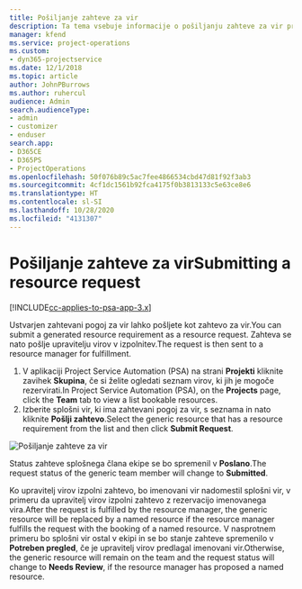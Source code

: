 ```yaml
---
title: Pošiljanje zahteve za vir
description: Ta tema vsebuje informacije o pošiljanju zahteve za vir projekta.
manager: kfend
ms.service: project-operations
ms.custom:
- dyn365-projectservice
ms.date: 12/1/2018
ms.topic: article
author: JohnPBurrows
ms.author: ruhercul
audience: Admin
search.audienceType:
- admin
- customizer
- enduser
search.app:
- D365CE
- D365PS
- ProjectOperations
ms.openlocfilehash: 50f076b89c5ac7fee4866534cbd47d81f92f3ab3
ms.sourcegitcommit: 4cf1dc1561b92fca4175f0b3813133c5e63ce8e6
ms.translationtype: HT
ms.contentlocale: sl-SI
ms.lasthandoff: 10/28/2020
ms.locfileid: "4131307"
---
```

# <a name="submitting-a-resource-request"></a><span data-ttu-id="ec80b-103">Pošiljanje zahteve za vir</span><span class="sxs-lookup"><span data-stu-id="ec80b-103">Submitting a resource request</span></span>

[!INCLUDE[cc-applies-to-psa-app-3.x](../includes/cc-applies-to-psa-app-3x.md)]

<span data-ttu-id="ec80b-104">Ustvarjen zahtevani pogoj za vir lahko pošljete kot zahtevo za vir.</span><span class="sxs-lookup"><span data-stu-id="ec80b-104">You can submit a generated resource requirement as a resource request.</span></span> <span data-ttu-id="ec80b-105">Zahteva se nato pošlje upravitelju virov v izpolnitev.</span><span class="sxs-lookup"><span data-stu-id="ec80b-105">The request is then sent to a resource manager for fulfillment.</span></span>

1. <span data-ttu-id="ec80b-106">V aplikaciji Project Service Automation (PSA) na strani **Projekti** kliknite zavihek **Skupina**, če si želite ogledati seznam virov, ki jih je mogoče rezervirati.</span><span class="sxs-lookup"><span data-stu-id="ec80b-106">In Project Service Automation (PSA), on the **Projects** page, click the **Team** tab to view a list bookable resources.</span></span> 
2. <span data-ttu-id="ec80b-107">Izberite splošni vir, ki ima zahtevani pogoj za vir, s seznama in nato kliknite **Pošlji zahtevo**.</span><span class="sxs-lookup"><span data-stu-id="ec80b-107">Select the generic resource that has a resource requirement from the list and then click **Submit Request**.</span></span>

![Pošiljanje zahteve za vir](media/RM-how-to-18.png)

<span data-ttu-id="ec80b-109">Status zahteve splošnega člana ekipe se bo spremenil v **Poslano**.</span><span class="sxs-lookup"><span data-stu-id="ec80b-109">The request status of the generic team member will change to **Submitted**.</span></span>

<span data-ttu-id="ec80b-110">Ko upravitelj virov izpolni zahtevo, bo imenovani vir nadomestil splošni vir, v primeru da upravitelj virov izpolni zahtevo z rezervacijo imenovanega vira.</span><span class="sxs-lookup"><span data-stu-id="ec80b-110">After the request is fulfilled by the resource manager, the generic resource will be replaced by a named resource if the resource manager fulfills the request with the booking of a named resource.</span></span> <span data-ttu-id="ec80b-111">V nasprotnem primeru bo splošni vir ostal v ekipi in se bo stanje zahteve spremenilo v **Potreben pregled**, če je upravitelj virov predlagal imenovani vir.</span><span class="sxs-lookup"><span data-stu-id="ec80b-111">Otherwise, the generic resource will remain on the team and the request status will change to **Needs Review**, if the resource manager has proposed a named resource.</span></span>
